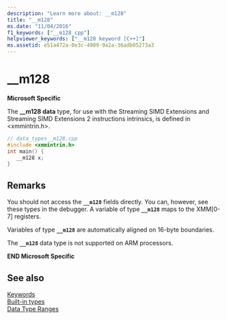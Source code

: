 ```yaml
---
description: "Learn more about: __m128"
title: "__m128"
ms.date: "11/04/2016"
f1_keywords: ["__m128_cpp"]
helpviewer_keywords: ["__m128 keyword [C++]"]
ms.assetid: e51a472a-0e3c-4989-9a2a-36adb05273a3
---
```

# __m128

**Microsoft Specific**

The **__m128 data** type, for use with the Streaming SIMD Extensions and Streaming SIMD Extensions 2 instructions intrinsics, is defined in \<xmmintrin.h>.

```cpp
// data_types__m128.cpp
#include <xmmintrin.h>
int main() {
   __m128 x;
}
```

## Remarks

You should not access the **`__m128`** fields directly. You can, however, see these types in the debugger. A variable of type **`__m128`** maps to the XMM[0-7] registers.

Variables of type **`__m128`** are automatically aligned on 16-byte boundaries.

The **`__m128`** data type is not supported on ARM processors.

**END Microsoft Specific**

## See also

[Keywords](../cpp/keywords-cpp.md)<br/>
[Built-in types](../cpp/fundamental-types-cpp.md)<br/>
[Data Type Ranges](../cpp/data-type-ranges.md)
